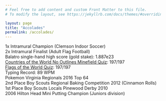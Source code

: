 ```yaml
---
# Feel free to add content and custom Front Matter to this file.
# To modify the layout, see https://jekyllrb.com/docs/themes/#overriding-theme-defaults

layout: page
title: "Accolades"
permalink: /accolades/
---
```


1x Intramural Champion (Clemson Indoor Soccer) \
2x Intramural Finalist (Adult Flag Football) \
Balatro single-hand high score (gold stake): 1.887e23 \
[Countries of the World No Outlines Minefield Quiz](https://www.sporcle.com/games/teedslaststand/world-no-outlines-minefield): 197/197 \
[Flags of the World Quiz](https://www.sporcle.com/games/g/worldflags): 197/197 \
Typing Record: 89 WPM \
Pokemon Virginia Regionals 2016 Top 64 \
2nd Place Boy Scouts Regional Baking Competition 2012 (Cinnamon Rolls) \
1st Place Boy Scouts Locals Pinewood Derby 2010 \
2006 Hilton Head Mini Putting Champion (Juniors division)
